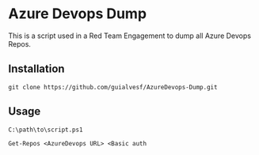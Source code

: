 # Azure Devops Dump

This is a script used in a Red Team Engagement to dump all Azure Devops Repos.

## Installation

`git clone https://github.com/guialvesf/AzureDevops-Dump.git`

## Usage

`C:\path\to\script.ps1`

`Get-Repos <AzureDevops URL> <Basic auth`

